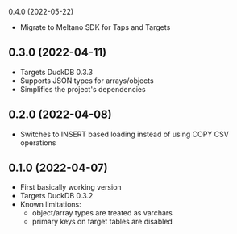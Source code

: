 0.4.0 (2022-05-22)

- Migrate to Meltano SDK for Taps and Targets

0.3.0 (2022-04-11)
------------------

- Targets DuckDB 0.3.3
- Supports JSON types for arrays/objects
- Simplifies the project's dependencies

0.2.0 (2022-04-08)
------------------

- Switches to INSERT based loading instead of using COPY CSV operations

0.1.0 (2022-04-07)
------------------

- First basically working version
- Targets DuckDB 0.3.2
- Known limitations:
    - object/array types are treated as varchars
    - primary keys on target tables are disabled

